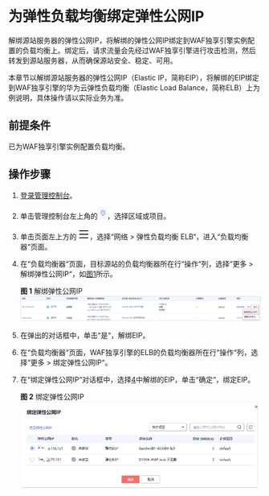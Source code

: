 # 为弹性负载均衡绑定弹性公网IP<a name="waf_01_0252"></a>

解绑源站服务器的弹性公网IP，将解绑的弹性公网IP绑定到WAF独享引擎实例配置的负载均衡上。绑定后，请求流量会先经过WAF独享引擎进行攻击检测，然后转发到源站服务器，从而确保源站安全、稳定、可用。

本章节以解绑源站服务器的弹性公网IP（Elastic IP，简称EIP），将解绑的EIP绑定到WAF独享引擎的华为云弹性负载均衡（Elastic Load Balance，简称ELB）上为例说明，具体操作请以实际业务为准。

## 前提条件<a name="section2256777914731"></a>

已为WAF独享引擎实例配置负载均衡。

## 操作步骤<a name="section12811311038"></a>

1.  [登录管理控制台](https://console.huaweicloud.com/?locale=zh-cn)。
2.  单击管理控制台左上角的![](figures/icon-region.jpg)，选择区域或项目。
3.  单击页面左上方的![](figures/icon-Service.png)，选择“网络  \>  弹性负载均衡 ELB“，进入“负载均衡器“页面。
4.  <a name="li11870192512125"></a>在“负载均衡器“页面，目标源站的负载均衡器所在行“操作“列，选择“更多  \>  解绑弹性公网IP“，如[图1](#fig116641742207)所示。

    **图 1**  解绑弹性公网IP<a name="fig116641742207"></a>  
    ![](figures/解绑弹性公网IP.png "解绑弹性公网IP")

5.  在弹出的对话框中，单击“是“，解绑EIP。
6.  在“负载均衡器“页面，WAF独享引擎的ELB的负载均衡器所在行“操作“列，选择“更多  \>  绑定弹性公网IP“。
7.  在“绑定弹性公网IP“对话框中，选择[4](#li11870192512125)中解绑的EIP，单击“确定“，绑定EIP。

    **图 2**  绑定弹性公网IP<a name="fig1113712583110"></a>  
    ![](figures/绑定弹性公网IP.png "绑定弹性公网IP")


